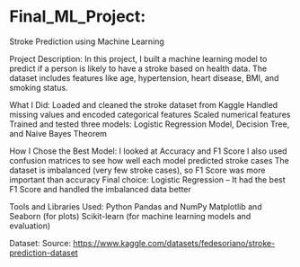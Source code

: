 # Final_ML_Project:
Stroke Prediction using Machine Learning

Project Description:
In this project, I built a machine learning model to predict if a person is likely to have a stroke based on health data. The dataset includes features like age, hypertension, heart disease, BMI, and smoking status.

What I Did:
Loaded and cleaned the stroke dataset from Kaggle
Handled missing values and encoded categorical features
Scaled numerical features
Trained and tested three models:
Logistic Regression Model,
Decision Tree, 
and Naive Bayes Theorem 

How I Chose the Best Model:
I looked at Accuracy and F1 Score
I also used confusion matrices to see how well each model predicted stroke cases
The dataset is imbalanced (very few stroke cases), so F1 Score was more important than accuracy
Final choice: Logistic Regression – It had the best F1 Score and handled the imbalanced data better

Tools and Libraries Used:
Python
Pandas and NumPy
Matplotlib and Seaborn (for plots)
Scikit-learn (for machine learning models and evaluation)

Dataset:
Source: https://www.kaggle.com/datasets/fedesoriano/stroke-prediction-dataset
